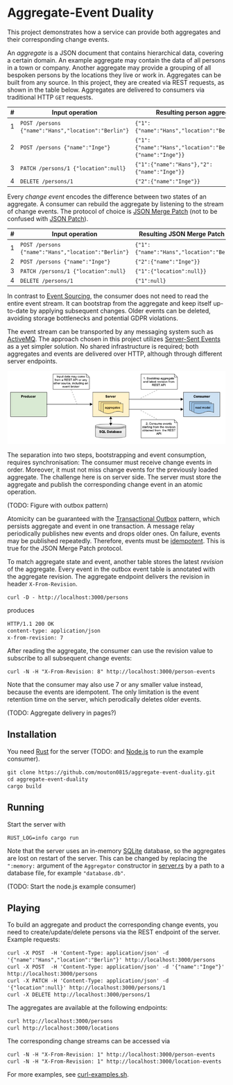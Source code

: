 # Aggregate-Event Duality

This project demonstrates how a service can provide both aggregates and their corresponding change events.

An _aggregate_ is a JSON document that contains hierarchical data, covering a certain domain.
An example aggregate may contain the data of all persons in a town or company.
Another aggregate may provide a grouping of all bespoken persons by the locations they live or work in.
Aggregates can be built from any source. In this project, they are created via REST requests, as shown in the table below.
Aggregates are delivered to consumers via traditional HTTP ``GET`` requests.

| #   | Input operation                                       | Resulting person aggregate                                        |
|-----|-------------------------------------------------------|-------------------------------------------------------------------|
| 1   | ``POST /persons {"name":"Hans","location":"Berlin"}`` | ``{"1":{"name":"Hans","location":"Berlin"}}``                     |
| 2   | ``POST /persons {"name":"Inge"}``                     | ``{"1":{"name":"Hans","location":"Berlin"},"2":{"name":"Inge"}}`` |
| 3   | ``PATCH /persons/1 {"location":null}``                | ``{"1":{"name":"Hans"},"2":{"name":"Inge"}}``                     |
| 4   | ``DELETE /persons/1``                                 | ``{"2":{"name":"Inge"}}``                     |

Every _change event_ encodes the difference between two states of an aggregate.
A consumer can rebuild the aggregate by listening to the stream of change events.
The protocol of choice is [JSON Merge Patch](https://www.rfc-editor.org/rfc/rfc7386)
(not to be confused with [JSON Patch](https://jsonpatch.com)).

| #   | Input operation                                       | Resulting JSON Merge Patch event              |
|-----|-------------------------------------------------------|-----------------------------------------------|
| 1   | ``POST /persons {"name":"Hans","location":"Berlin"}`` | ``{"1":{"name":"Hans","location":"Berlin"}}`` |
| 2   | ``POST /persons {"name":"Inge"}``                     | ``{"2":{"name":"Inge"}}``                     |
| 3   | ``PATCH /persons/1 {"location":null}``                | ``{"1":{"location":null}}``                   |
| 4   | ``DELETE /persons/1``                                 | ``{"1":null}``                                |

In contrast to [Event Sourcing](https://martinfowler.com/eaaDev/EventSourcing.html),
the consumer does not need to read the entire event stream.
It can bootstrap from the aggregate and keep itself up-to-date by applying subsequent changes.
Older events can be deleted, avoiding storage bottlenecks and potential GDPR violations.

The event stream can be transported by any messaging system such as [ActiveMQ](https://activemq.apache.org).
The approach chosen in this project utilizes [Server-Sent Events](https://developer.mozilla.org/en-US/docs/Web/API/Server-sent_events)
as a yet simpler solution. No shared infrastructure is required; both aggregates and events are delivered over HTTP,
although through different server endpoints.

![Aggregate-and-Event Server with two endpoints](architecture.png)
 
The separation into two steps, bootstrapping and event consumption, requires synchronisation:
The consumer must receive change events in order. Moreover, it must not miss change events for the previously
loaded aggregate. The challenge here is on server side. The server must store the aggregate and publish
the corresponding change event in an atomic operation.

(TODO: Figure with outbox pattern)

Atomicity can be guaranteed with the [Transactional Outbox](https://microservices.io/patterns/data/transactional-outbox.html)
pattern, which persists aggregate and event in one transaction. A message relay periodically publishes new events
and drops older ones. On failure, events may be published repeatedly.
Therefore, events must be [idempotent](https://en.wikipedia.org/wiki/Idempotence).
This is true for the JSON Merge Patch protocol.

To match aggregate state and event, another table stores the latest _revision_ of the aggregate.
Every event in the outbox event table is annotated with the aggregate revision.
The aggregate endpoint delivers the revision in header ``X-From-Revision``.
```shell
curl -D - http://localhost:3000/persons
```
produces
```shell
HTTP/1.1 200 OK
content-type: application/json
x-from-revision: 7
```
After reading the aggregate, the consumer can use the revision value to subscribe to all subsequent change events:
```shell
curl -N -H "X-From-Revision: 8" http://localhost:3000/person-events
```
Note that the consumer may also use 7 or any smaller value instead, because the events are idempotent.
The only limitation is the event retention time on the server, which perodically deletes older events.

(TODO: Aggregate delivery in pages?)

## Installation
You need [Rust](https://www.rust-lang.org/tools/install) for the server (TODO: and [Node.js](https://nodejs.org/en/) to run the example consumer).
```shell
git clone https://github.com/mouton0815/aggregate-event-duality.git
cd aggregate-event-duality
cargo build
```

## Running
Start the server with
```shell
RUST_LOG=info cargo run
```
Note that the server uses an in-memory [SQLite](https://www.sqlite.org/index.html) database,
so the aggregates are lost on restart of the server. This can be changed by replacing the ``":memory:``
argument of the ``Aggregator`` constructor in [server.rs](src/bin/server.rs) by a path to a database file,
for example ``"database.db"``.

(TODO: Start the node.js example consumer)

## Playing
To build an aggregate and product the corresponding change events,
you need to create/update/delete persons via the REST endpoint of the server.
Example requests:
```shell
curl -X POST  -H 'Content-Type: application/json' -d '{"name":"Hans","location":"Berlin"}' http://localhost:3000/persons
curl -X POST  -H 'Content-Type: application/json' -d '{"name":"Inge"}' http://localhost:3000/persons
curl -X PATCH -H 'Content-Type: application/json' -d '{"location":null}' http://localhost:3000/persons/1
curl -X DELETE http://localhost:3000/persons/1
```
The aggregates are available at the following endpoints:
```shell
curl http://localhost:3000/persons
curl http://localhost:3000/locations
```
The corresponding change streams can be accessed via
```shell
curl -N -H "X-From-Revision: 1" http://localhost:3000/person-events
curl -N -H "X-From-Revision: 1" http://localhost:3000/location-events
```
For more examples, see [curl-examples.sh](curl-examples.sh).